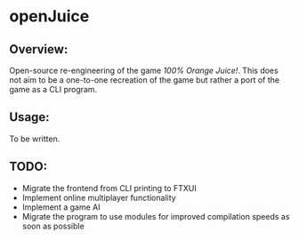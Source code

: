 # openJuice

## Overview:
Open-source re-engineering of the game *100% Orange Juice!*.
This does not aim to be a one-to-one recreation of the game but rather a port of the game as a CLI program.

## Usage:
To be written.

## TODO:
* Migrate the frontend from CLI printing to FTXUI
* Implement online multiplayer functionality
* Implement a game AI
* Migrate the program to use modules for improved compilation speeds as soon as possible